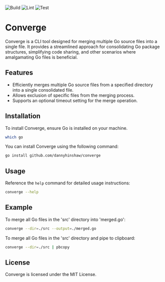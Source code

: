 ![Build](https://github.com/dannyhinshaw/converge/actions/workflows/go-build.yaml/badge.svg)
![Lint](https://github.com/dannyhinshaw/converge/actions/workflows/go-lint.yaml/badge.svg)
![Test](https://github.com/dannyhinshaw/converge/actions/workflows/go-test.yaml/badge.svg)

# Converge

Converge is a CLI tool designed for merging multiple Go source files into a single file. It provides a streamlined
approach for consolidating Go package structures, simplifying code sharing, and other scenarios where amalgamating Go
files is beneficial.

## Features

- Efficiently merges multiple Go source files from a specified directory into a single consolidated file.
- Allows exclusion of specific files from the merging process.
- Supports an optional timeout setting for the merge operation.

## Installation

To install Converge, ensure Go is installed on your machine.

```bash
which go
```

You can install Converge using the following command:

```bash
go install github.com/dannyhinshaw/converge
```

## Usage

Reference the `help` command for detailed usage instructions:

```bash
converge --help
```

## Example

To merge all Go files in the 'src' directory into 'merged.go':

```bash
converge --dir=./src --output=./merged.go
```

To merge all Go files in the 'src' directory and pipe to clipboard:

```bash
converge --dir=./src | pbcopy
```

## License

Converge is licensed under the MIT License.
